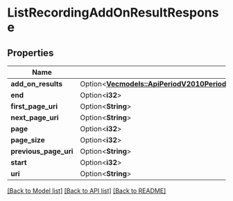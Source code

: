 # ListRecordingAddOnResultResponse

## Properties

Name | Type | Description | Notes
------------ | ------------- | ------------- | -------------
**add_on_results** | Option<[**Vec<models::ApiPeriodV2010PeriodAccountPeriodRecordingPeriodRecordingAddOnResult>**](api.v2010.account.recording.recording_add_on_result.md)> |  | [optional]
**end** | Option<**i32**> |  | [optional]
**first_page_uri** | Option<**String**> |  | [optional]
**next_page_uri** | Option<**String**> |  | [optional]
**page** | Option<**i32**> |  | [optional]
**page_size** | Option<**i32**> |  | [optional]
**previous_page_uri** | Option<**String**> |  | [optional]
**start** | Option<**i32**> |  | [optional]
**uri** | Option<**String**> |  | [optional]

[[Back to Model list]](../README.md#documentation-for-models) [[Back to API list]](../README.md#documentation-for-api-endpoints) [[Back to README]](../README.md)



